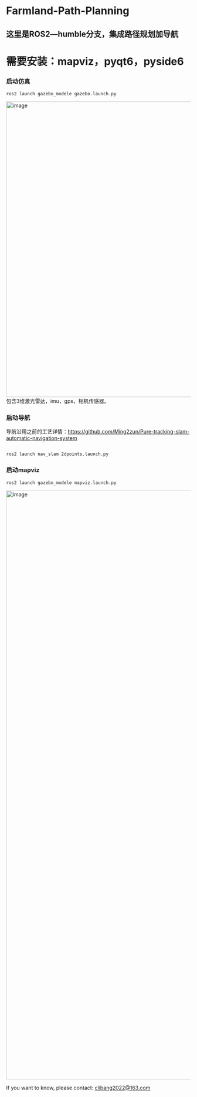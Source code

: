 # Farmland-Path-Planning
## 这里是ROS2—humble分支，集成路径规划加导航
# 需要安装：mapviz，pyqt6，pyside6

###  启动仿真
```
ros2 launch gazebo_modele gazebo.launch.py
```
<img width="1476" height="804" alt="image" src="https://github.com/user-attachments/assets/150644d9-4a39-466f-989b-68955e358afb" />
包含3维激光雷达，imu，gps，相机传感器。


###  启动导航
导航沿用之前的工艺详情：https://github.com/Ming2zun/Pure-tracking-slam-automatic-navigation-system
```

ros2 launch nav_slam 2dpoints.launch.py
```
###  启动mapviz
```
ros2 launch gazebo_modele mapviz.launch.py
```
<img width="2754" height="1602" alt="image" src="https://github.com/user-attachments/assets/0973b3a0-5aa4-41d3-ab6e-382a404fbe76" />


If you want to know, please contact: clibang2022@163.com
